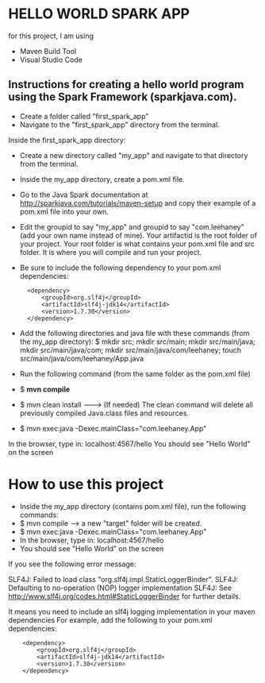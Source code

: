 # HELLO WORLD SPARK APP
for this project, I am using
- Maven Build Tool
- Visual Studio Code

## Instructions for creating a hello world program using the Spark Framework (sparkjava.com).

- Create a folder called "first_spark_app"
- Navigate to the "first_spark_app" directory from the terminal.

Inside the first_spark_app directory:
- Create a new directory called "my_app" and navigate to that directory from the terminal.
- Inside the my_app directory, create a pom.xml file.

- Go to the Java Spark documentation at http://sparkjava.com/tutorials/maven-setup and copy their example of a pom.xml file into your own. 

- Edit the groupid to say "my_app" and groupid to say "com.leehaney" (add your own name instead of mine). Your artifactid is the root folder of your project. Your root
folder is what contains your pom.xml file and src folder. It is where you will compile
and run your project.

- Be sure to include the following dependency to your pom.xml dependencies:

        <dependency>
            <groupId>org.slf4j</groupId>
            <artifactId>slf4j-jdk14</artifactId>
            <version>1.7.30</version>
        </dependency>


- Add the following directories and java file with these commands (from the my_app directory):
$ mkdir src; mkdir src/main; mkdir src/main/java; mkdir src/main/java/com; mkdir src/main/java/com/leehaney; touch src/main/java/com/leehaney/App.java

- Run the following command (from the same folder as the pom.xml file)
- $ <b>mvn compile</b>
- $ mvn clean install ---> (If needed) The clean command will delete all previously compiled Java.class files and resources.
- $ mvn exec:java -Dexec.mainClass="com.leehaney.App"


In the browser, type in: localhost:4567/hello
You should see "Hello World" on the screen

# How to use this project
- Inside the my_app directory (contains pom.xml file), run the following commands:
- $ mvn compile --> a new "target" folder will be created.
- $ mvn exec:java -Dexec.mainClass="com.leehaney.App"
- In the browser, type in: localhost:4567/hello
- You should see "Hello World" on the screen


If you see the following error message:

SLF4J: Failed to load class "org.slf4j.impl.StaticLoggerBinder".
SLF4J: Defaulting to no-operation (NOP) logger implementation
SLF4J: See http://www.slf4j.org/codes.html#StaticLoggerBinder for further details.

It means you need to include an slf4j logging implementation in your maven dependencies
For example, add the following to your pom.xml dependencies:

        <dependency>
            <groupId>org.slf4j</groupId>
            <artifactId>slf4j-jdk14</artifactId>
            <version>1.7.30</version>
        </dependency>
